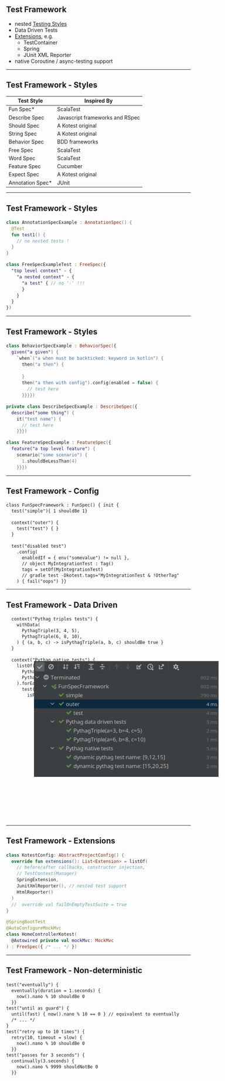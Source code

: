 ## Test Framework
* nested [Testing Styles](https://kotest.io/docs/framework/testing-styles.html)
* Data Driven Tests
* [Extensions](https://kotest.io/docs/extensions/extensions.html), e.g.
  - TestContainer
  - Spring
  - JUnit XML Reporter
* native Coroutine / async-testing support

[//]: # (* annotation-less test configuration)
[//]: # (* TestContext:  <em>`testCase.description.name`</em>)

---

## Test Framework - Styles

| Test Style	                                            | Inspired By                     | 
|--------------------------------------------------------|---------------------------------|
| Fun Spec*      <!-- .element: class="highlight" -->    | ScalaTest                       |
| Describe Spec  <!-- .element: class="highlight" -->    | Javascript frameworks and RSpec | 
| Should Spec                                            | A Kotest original               |
| String Spec                                            | A Kotest original               |
| Behavior Spec   <!-- .element: class="highlight" -->   | BDD frameworks                  |
| Free Spec   <!-- .element: class="highlight" -->       | ScalaTest                       |
| Word Spec                                              | ScalaTest                       |
| Feature Spec   <!-- .element: class="highlight" -->    | Cucumber                        |
| Expect Spec                                            | A Kotest original               |
| Annotation Spec*  <!-- .element: class="highlight" --> | JUnit                           |

<!-- .element: style="font-size: 75%;" -->
---

## Test Framework - Styles

```kotlin [1-2]
class AnnotationSpecExample : AnnotationSpec() {
  @Test
  fun test1() {
    // no nested tests !
  }
}
```
```kotlin [1-2,4]
class FreeSpecExampleTest : FreeSpec({
  "top level context" - {
    "a nested context" - {
      "a test" { // no '-' !!!
      }
    }
  }
})
```
---

## Test Framework - Styles

```kotlin [:1-4]
class BehaviorSpecExample : BehaviorSpec({
  given("a given") {
    `when`("a when must be backticked: keyword in kotlin") {
      then("a then") { 
          
      }
      then("a then with config").config(enabled = false) {
        // test here
      }}}})
```

```kotlin [1-3]
private class DescribeSpecExample : DescribeSpec({
  describe("some thing") {
    it("test name") {
      // test here
    }}})
```

```kotlin [1-3]
class FeatureSpecExample : FeatureSpec({
  feature("a top level feature") {
    scenario("some scenario") {
      1.shouldBeLessThan(4)
    }}})
```
---
## Test Framework - Config

```kotlin[1-2|4-5|9-10|11-13]
class FunSpecFramework : FunSpec() { init {
  test("simple"){ 1 shouldBe 1}
  
  context("outer") {
    test("test") { } 
  }
  
  test("disabled test")
    .config(
      enabledIf = { env("somevalue") != null },
      // object MyIntegrationTest : Tag()
      tags = setOf(MyIntegrationTest)
      // gradle test -Dkotest.tags="MyIntegrationTest & !OtherTag"
    ) { fail("oops") }}
```
---
## Test Framework - Data Driven

```kotlin[2-5|12-13]
  context("Pythag triples tests") {
    withData(
      PythagTriple(3, 4, 5),
      PythagTriple(6, 8, 10),
    ) { (a, b, c) -> isPythagTriple(a, b, c) shouldBe true }
  }
  
  context("Pythag native tests") {
    listOf(
      PythagTriple(9, 12, 15),
      PythagTriple(15, 20, 25),
    ).forEach { (a, b, c) ->
      test("dynamic pythag test name: [$a,$b,$c]") { 
        isPythagTriple(a, b, c) shouldBe true }}}
```

<img
  src="../img/kotest-intellij.png"
  class="fragment"
  style="position: relative; bottom: 15ex; left: 10ex"
/>

---
## Test Framework - Extensions

```kotlin [:1-5]
class KotestConfig: AbstractProjectConfig() {
  override fun extensions(): List<Extension> = listOf(
    // before/after callbacks, constructor injection,
    // TestContext(Manager)
    SpringExtension, 
    JunitXmlReporter(), // nested test support
    HtmlReporter()  
  )
  //  override val failOnEmptyTestSuite = true
}
```

```kotlin [:1-4]
@SpringBootTest
@AutoConfigureMockMvc
class HomeControllerKotest(
  @Autowired private val mockMvc: MockMvc
) : FreeSpec({ /* ... */ })
```
---
## Test Framework - Non-deterministic
```kotlin[2,3|6|10,11|14,15]
test("eventually") {
  eventually(duration = 1.seconds) {
    now().nano % 10 shouldBe 0
  }}
test("until as guard") {
  until(fast) { now().nano % 10 == 0 } // equivalent to eventually
  /* ... */ 
}
test("retry up to 10 times") {
  retry(10, timeout = slow) {
    now().nano % 10 shouldBe 0
  }}
test("passes for 3 seconds") {
  continually(3.seconds) {
    now().nano % 9999 shouldNotBe 0
  }}
```
<!-- .element class="stretch" -->
